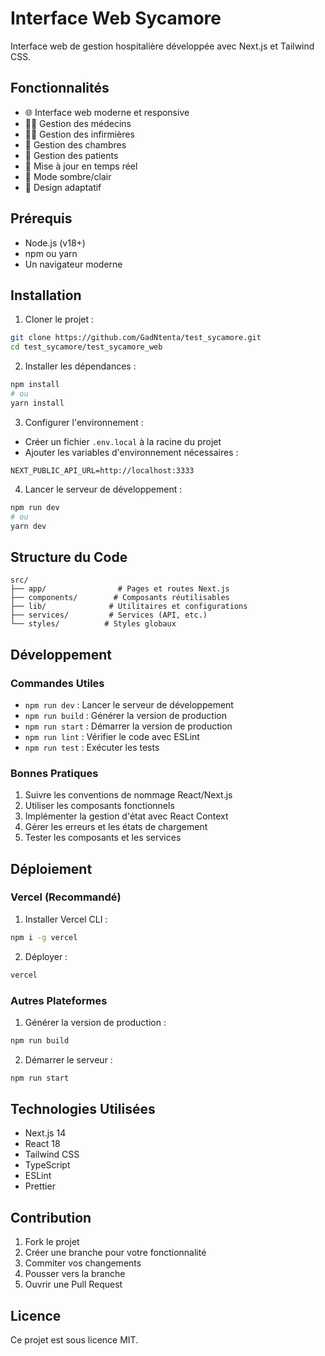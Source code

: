 # Interface Web Sycamore

Interface web de gestion hospitalière développée avec Next.js et Tailwind CSS.

## Fonctionnalités

- 🌐 Interface web moderne et responsive
- 👨‍⚕️ Gestion des médecins
- 👩‍⚕️ Gestion des infirmières
- 🏥 Gestion des chambres
- 👥 Gestion des patients
- 🔄 Mise à jour en temps réel
- 🌙 Mode sombre/clair
- 📱 Design adaptatif

## Prérequis

- Node.js (v18+)
- npm ou yarn
- Un navigateur moderne

## Installation

1. Cloner le projet :

```bash
git clone https://github.com/GadNtenta/test_sycamore.git
cd test_sycamore/test_sycamore_web
```

2. Installer les dépendances :

```bash
npm install
# ou
yarn install
```

3. Configurer l'environnement :

- Créer un fichier `.env.local` à la racine du projet
- Ajouter les variables d'environnement nécessaires :

```env
NEXT_PUBLIC_API_URL=http://localhost:3333
```

4. Lancer le serveur de développement :

```bash
npm run dev
# ou
yarn dev
```

## Structure du Code

```
src/
├── app/                # Pages et routes Next.js
├── components/        # Composants réutilisables
├── lib/              # Utilitaires et configurations
├── services/         # Services (API, etc.)
└── styles/          # Styles globaux
```

## Développement

### Commandes Utiles

- `npm run dev` : Lancer le serveur de développement
- `npm run build` : Générer la version de production
- `npm run start` : Démarrer la version de production
- `npm run lint` : Vérifier le code avec ESLint
- `npm run test` : Exécuter les tests

### Bonnes Pratiques

1. Suivre les conventions de nommage React/Next.js
2. Utiliser les composants fonctionnels
3. Implémenter la gestion d'état avec React Context
4. Gérer les erreurs et les états de chargement
5. Tester les composants et les services

## Déploiement

### Vercel (Recommandé)

1. Installer Vercel CLI :

```bash
npm i -g vercel
```

2. Déployer :

```bash
vercel
```

### Autres Plateformes

1. Générer la version de production :

```bash
npm run build
```

2. Démarrer le serveur :

```bash
npm run start
```

## Technologies Utilisées

- Next.js 14
- React 18
- Tailwind CSS
- TypeScript
- ESLint
- Prettier

## Contribution

1. Fork le projet
2. Créer une branche pour votre fonctionnalité
3. Commiter vos changements
4. Pousser vers la branche
5. Ouvrir une Pull Request

## Licence

Ce projet est sous licence MIT.
